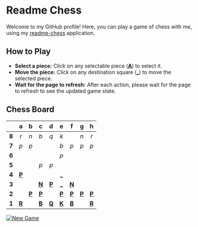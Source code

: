 # Readme Chess

Welcome to my GitHub profile! Here, you can play a game of chess with me, using my [readme-chess](https://github.com/grim-kalman/readme-chess) application.

## How to Play

- **Select a piece:** Click on any selectable piece ([**A**]()) to select it.
- **Move the piece:** Click on any destination square ([**_**]()) to move the selected piece.
- **Wait for the page to refresh:** After each action, please wait for the page to refresh to see the updated game state.

## Chess Board
|     |  a  |  b  |  c  |  d  |  e  |  f  |  g  |  h  |
|:---:|:---:|:---:|:---:|:---:|:---:|:---:|:---:|:---:|
|  **8**  |  _r_  |  _n_  |  _b_  |  _q_  |  _k_  |     |  _n_  |  _r_  |
|  **7**  |  _p_  |  _p_  |     |     |  _b_  |  _p_  |  _p_  |  _p_  |
|  **6**  |     |     |     |     |  _p_  |     |     |     |
|  **5**  |     |     |  _p_  |  _p_  |     |     |     |     |
|  **4**  |  [**P**](https://readmechess.azurewebsites.net/select?square=a4)  |     |     |     |  [_](https://readmechess.azurewebsites.net/play?move=e2e4)  |     |     |     |
|  **3**  |     |     |  [**N**](https://readmechess.azurewebsites.net/select?square=c3)  |  [**P**](https://readmechess.azurewebsites.net/select?square=d3)  |  [_](https://readmechess.azurewebsites.net/play?move=e2e3)  |  [**N**](https://readmechess.azurewebsites.net/select?square=f3)  |     |     |
|  **2**  |     |  [**P**](https://readmechess.azurewebsites.net/select?square=b2)  |  [**P**](https://github.com/grim-kalman)  |     |  [**P**](https://readmechess.azurewebsites.net/select?square=e2)  |  [**P**](https://github.com/grim-kalman)  |  [**P**](https://readmechess.azurewebsites.net/select?square=g2)  |  [**P**](https://readmechess.azurewebsites.net/select?square=h2)  |
|  **1**  |  [**R**](https://readmechess.azurewebsites.net/select?square=a1)  |     |  [**B**](https://readmechess.azurewebsites.net/select?square=c1)  |  [**Q**](https://readmechess.azurewebsites.net/select?square=d1)  |  [**K**](https://readmechess.azurewebsites.net/select?square=e1)  |  [**B**](https://github.com/grim-kalman)  |     |  [**R**](https://readmechess.azurewebsites.net/select?square=h1)  |

[![New Game](https://img.shields.io/badge/New_Game-4CAF50)](https://readmechess.azurewebsites.net/new)